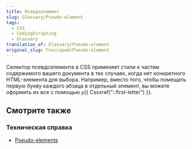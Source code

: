 ```yaml
---
title: Псевдоэлемент
slug: Glossary/Pseudo-element
tags:
  - CSS
  - CodingScripting
  - Glossary
translation_of: Glossary/Pseudo-element
original_slug: Глоссарий/Pseudo-element
---
```

Селектор псевдоэлемента в CSS применяет стили к частям содержимого вашего документа в тех случаях, когда нет конкретного HTML-элемента для выбора. Например, вместо того, чтобы помещать первую букву каждого абзаца в отдельный элемент, вы можете оформить их все с помощью `p`{{ Cssxref("::first-letter") }}.

## Смотрите также

### Техническая справка

- [Pseudo-elements](/en-US/docs/Web/CSS/Pseudo-elements)
